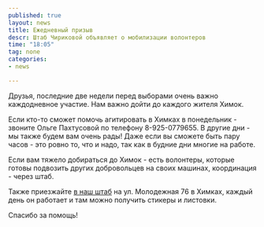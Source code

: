 ```yaml
---
published: true
layout: news
title: Ежедневный призыв
descr: Штаб Чириковой объявляет о мобилизации волонтеров
time: "18:05"
tag: none
categories:
- news

---
```


Друзья, последние две недели перед выборами очень важно каждодневное участие. Нам важно дойти до каждого жителя Химок.

Если кто-то сможет помочь агитировать в Химках в понедельник - звоните Ольге Пахтусовой по телефону 8-925-0779655. В другие дни - мы также будем вам очень рады! Даже если вы сможете быть пару часов - это ровно то, что и надо, так как в будние дни многие на работе.

Если вам тяжело добираться до Химок - есть волонтеры, которые готовы подвозить других добровольцев на своих машинах, координация - через штаб.

Также приезжайте <a href="http://echirikova.ru/news/2012/08/28/schema/">в наш штаб</a> на ул. Молодежная 76 в Химках, каждый день он работает и там можно получить стикеры и листовки.

Спасибо за помощь!